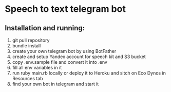 # Speech to text telegram bot

## Installation and running:

1. git pull repository
2. bundle install
3. create your own telegram bot by using BotFather
4. create and setup Yandex account for speech kit and S3 bucket
5. copy .env.sample file and convert it into .env
6. fill all env variables in it
7. run ruby main.rb locally or deploy it to Heroku and sitch on Eco Dynos in Resources tab
8. find your own bot in telegram and start it
